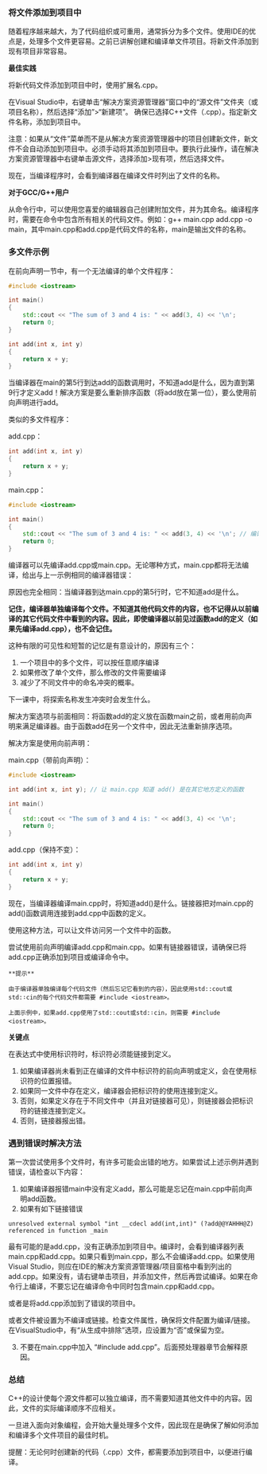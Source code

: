 ### 将文件添加到项目中

随着程序越来越大，为了代码组织或可重用，通常拆分为多个文件。使用IDE的优点是，处理多个文件更容易。之前已讲解创建和编译单文件项目。将新文件添加到现有项目非常容易。

**最佳实践**

将新代码文件添加到项目中时，使用扩展名.cpp。

在Visual Studio中，右键单击“解决方案资源管理器”窗口中的“源文件”文件夹（或项目名称），然后选择“添加”>“新建项”。
确保已选择C++文件（.cpp）。指定新文件名称，添加到项目中。

注意：如果从“文件”菜单而不是从解决方案资源管理器中的项目创建新文件，新文件不会自动添加到项目中。必须手动将其添加到项目中。要执行此操作，请在解决方案资源管理器中右键单击源文件，选择添加>现有项，然后选择文件。

现在，当编译程序时，会看到编译器在编译文件时列出了文件的名称。

**对于GCC/G++用户**

从命令行中，可以使用您喜爱的编辑器自己创建附加文件，并为其命名。编译程序时，需要在命令中包含所有相关的代码文件。例如：g++ main.cpp add.cpp -o main，其中main.cpp和add.cpp是代码文件的名称，main是输出文件的名称。

### 多文件示例
在前向声明一节中，有一个无法编译的单个文件程序：
```C++
#include <iostream>

int main()
{
    std::cout << "The sum of 3 and 4 is: " << add(3, 4) << '\n';
    return 0;
}

int add(int x, int y)
{
    return x + y;
}
```
当编译器在main的第5行到达add的函数调用时，不知道add是什么，因为直到第9行才定义add！解决方案是要么重新排序函数（将add放在第一位），要么使用前向声明进行add。

类似的多文件程序：

add.cpp：
```C++
int add(int x, int y)
{
    return x + y;
}
```

main.cpp：
```C++
#include <iostream>

int main()
{
    std::cout << "The sum of 3 and 4 is: " << add(3, 4) << '\n'; // 编译失败
    return 0;
}
```
编译器可以先编译add.cpp或main.cpp。无论哪种方式，main.cpp都将无法编译，给出与上一示例相同的编译器错误：

原因也完全相同：当编译器到达main.cpp的第5行时，它不知道add是什么。

**记住，编译器单独编译每个文件。不知道其他代码文件的内容，也不记得从以前编译的其它代码文件中看到的内容。因此，即使编译器以前见过函数add的定义（如果先编译add.cpp），也不会记住。**

这种有限的可见性和短暂的记忆是有意设计的，原因有三个：

1. 一个项目中的多个文件，可以按任意顺序编译
2. 如果修改了单个文件，那么修改的文件需要编译
3. 减少了不同文件中的命名冲突的概率。

下一课中，将探索名称发生冲突时会发生什么。

解决方案选项与前面相同：将函数add的定义放在函数main之前，或者用前向声明来满足编译器。由于函数add在另一个文件中，因此无法重新排序选项。

解决方案是使用向前声明：

main.cpp（带前向声明）：

```C++
#include <iostream>

int add(int x, int y); // 让 main.cpp 知道 add() 是在其它地方定义的函数

int main()
{
    std::cout << "The sum of 3 and 4 is: " << add(3, 4) << '\n';
    return 0;
}
```
add.cpp（保持不变）：
```C++
int add(int x, int y)
{
    return x + y;
}
```

现在，当编译器编译main.cpp时，将知道add()是什么。链接器把对main.cpp的add()函数调用连接到add.cpp中函数的定义。

使用这种方法，可以让文件访问另一个文件中的函数。

尝试使用前向声明编译add.cpp和main.cpp。如果有链接器错误，请确保已将add.cpp正确添加到项目或编译命令中。

```
**提示**

由于编译器单独编译每个代码文件（然后忘记它看到的内容），因此使用std::cout或std:∶cin的每个代码文件都需要 #include <iostream>。

上面示例中，如果add.cpp使用了std::cout或std:∶cin，则需要 #include <iostream>。
```

**关键点**

在表达式中使用标识符时，标识符必须能链接到定义。

1. 如果编译器尚未看到正在编译的文件中标识符的前向声明或定义，会在使用标识符的位置报错。
2. 如果同一文件中存在定义，编译器会把标识符的使用连接到定义。
3. 否则，如果定义存在于不同文件中（并且对链接器可见），则链接器会把标识符的链接连接到定义。
4. 否则，链接器报出错。

### 遇到错误时解决方法
第一次尝试使用多个文件时，有许多可能会出错的地方。如果尝试上述示例并遇到错误，请检查以下内容：

1. 如果编译器报错main中没有定义add，那么可能是忘记在main.cpp中前向声明add函数。
2. 如果有如下链接错误

```
unresolved external symbol "int __cdecl add(int,int)" (?add@@YAHHH@Z) referenced in function _main
```

最有可能的是add.cpp，没有正确添加到项目中。编译时，会看到编译器列表main.cpp和add.cpp。如果只看到main.cpp，那么不会编译add.cpp。如果使用Visual Studio，则应在IDE的解决方案资源管理器/项目窗格中看到列出的add.cpp。如果没有，请右键单击项目，并添加文件，然后再尝试编译。如果在命令行上编译，不要忘记在编译命令中同时包含main.cpp和add.cpp。

或者是将add.cpp添加到了错误的项目中。

或者文件被设置为不编译或链接。检查文件属性，确保将文件配置为编译/链接。在VisualStudio中，有“从生成中排除”选项，应设置为“否”或保留为空。

3. 不要在main.cpp中加入 “#include add.cpp”。后面预处理器章节会解释原因。

### 总结
C++的设计使每个源文件都可以独立编译，而不需要知道其他文件中的内容。因此，文件的实际编译顺序不应相关。

一旦进入面向对象编程，会开始大量处理多个文件，因此现在是确保了解如何添加和编译多个文件项目的最佳时机。

提醒：无论何时创建新的代码（.cpp）文件，都需要添加到项目中，以便进行编译。